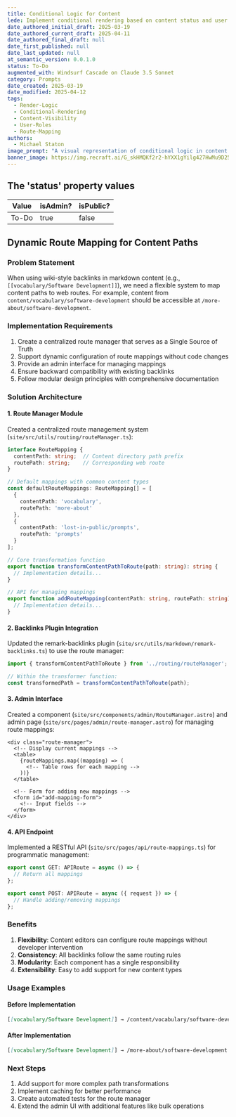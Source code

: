 ```yaml
---
title: Conditional Logic for Content
lede: Implement conditional rendering based on content status and user roles
date_authored_initial_draft: 2025-03-19
date_authored_current_draft: 2025-04-11
date_authored_final_draft: null
date_first_published: null
date_last_updated: null
at_semantic_version: 0.0.1.0
status: To-Do
augmented_with: Windsurf Cascade on Claude 3.5 Sonnet
category: Prompts
date_created: 2025-03-19
date_modified: 2025-04-12
tags:
  - Render-Logic
  - Conditional-Rendering
  - Content-Visibility
  - User-Roles
  - Route-Mapping
authors:
  - Michael Staton
image_prompt: "A visual representation of conditional logic in content rendering, featuring flowcharts, branching arrows, and code snippets. The scene conveys dynamic decision-making, modularity, and the adaptability of digital content systems."
banner_image: https://img.recraft.ai/G_skHMQKf2r2-hYXX1gYilg427HwMu9D25b3grAHW7w/rs:fit:1024:1820:0/raw:1/plain/abs://external/images/5ea9280a-7dc4-4d2a-9cb4-40e1fa8738fd
---
```


## The 'status' property values

| Value | isAdmin? | isPublic? |
| ----- | -------- | --------- |
| To-Do | true     | false     |

## Dynamic Route Mapping for Content Paths

### Problem Statement

When using wiki-style backlinks in markdown content (e.g., `[[vocabulary/Software Development]]`), we need a flexible system to map content paths to web routes. For example, content from `content/vocabulary/software-development` should be accessible at `/more-about/software-development`.

### Implementation Requirements

1. Create a centralized route manager that serves as a Single Source of Truth
2. Support dynamic configuration of route mappings without code changes
3. Provide an admin interface for managing mappings
4. Ensure backward compatibility with existing backlinks
5. Follow modular design principles with comprehensive documentation

### Solution Architecture

#### 1. Route Manager Module

Created a centralized route management system (`site/src/utils/routing/routeManager.ts`):

```typescript
interface RouteMapping {
  contentPath: string;  // Content directory path prefix
  routePath: string;    // Corresponding web route
}

// Default mappings with common content types
const defaultRouteMappings: RouteMapping[] = [
  {
    contentPath: 'vocabulary',
    routePath: 'more-about'
  },
  {
    contentPath: 'lost-in-public/prompts',
    routePath: 'prompts'
  }
];

// Core transformation function
export function transformContentPathToRoute(path: string): string {
  // Implementation details...
}

// API for managing mappings
export function addRouteMapping(contentPath: string, routePath: string): void {
  // Implementation details...
}
```

#### 2. Backlinks Plugin Integration

Updated the remark-backlinks plugin (`site/src/utils/markdown/remark-backlinks.ts`) to use the route manager:

```typescript
import { transformContentPathToRoute } from '../routing/routeManager';

// Within the transformer function:
const transformedPath = transformContentPathToRoute(path);
```

#### 3. Admin Interface

Created a component (`site/src/components/admin/RouteManager.astro`) and admin page (`site/src/pages/admin/route-manager.astro`) for managing route mappings:

```astro
<div class="route-manager">
  <!-- Display current mappings -->
  <table>
    {routeMappings.map((mapping) => (
      <!-- Table rows for each mapping -->
    ))}
  </table>
  
  <!-- Form for adding new mappings -->
  <form id="add-mapping-form">
    <!-- Input fields -->
  </form>
</div>
```

#### 4. API Endpoint

Implemented a RESTful API (`site/src/pages/api/route-mappings.ts`) for programmatic management:

```typescript
export const GET: APIRoute = async () => {
  // Return all mappings
};

export const POST: APIRoute = async ({ request }) => {
  // Handle adding/removing mappings
};
```

### Benefits

1. **Flexibility**: Content editors can configure route mappings without developer intervention
2. **Consistency**: All backlinks follow the same routing rules
3. **Modularity**: Each component has a single responsibility
4. **Extensibility**: Easy to add support for new content types

### Usage Examples

#### Before Implementation
```markdown
[[vocabulary/Software Development]] → /content/vocabulary/software-development
```

#### After Implementation
```markdown
[[vocabulary/Software Development]] → /more-about/software-development
```

### Next Steps

1. Add support for more complex path transformations
2. Implement caching for better performance
3. Create automated tests for the route manager
4. Extend the admin UI with additional features like bulk operations